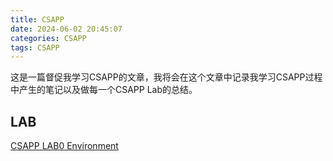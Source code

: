 ```yaml
---
title: CSAPP
date: 2024-06-02 20:45:07
categories: CSAPP
tags: CSAPP
---
```

这是一篇督促我学习CSAPP的文章，我将会在这个文章中记录我学习CSAPP过程中产生的笔记以及做每一个CSAPP Lab的总结。

## LAB

[CSAPP LAB0 Environment](http://localhost:4000/2024/06/04/csapplab0environment/)

